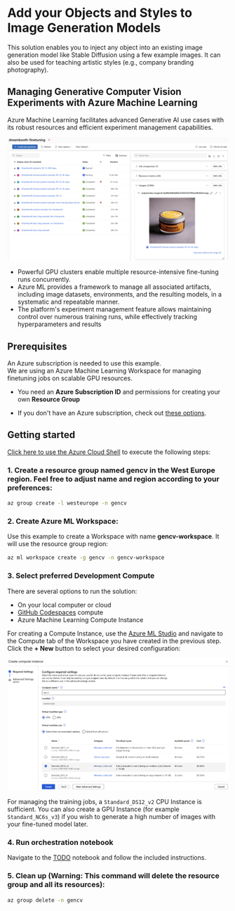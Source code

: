 # Add your Objects and Styles to Image Generation Models

This solution enables you to inject any object into an existing image generation model like Stable Diffusion using a few example images.
It can also be used for teaching artistic styles (e.g., company branding photography).

## Managing Generative Computer Vision Experiments with Azure Machine Learning

Azure Machine Learning facilitates advanced Generative AI use cases with its robust resources and efficient experiment management capabilities.

<img src="../media/azureml.png" alt="Azure Machine Learning Diagram" style="width:800px;"/>

- Powerful GPU clusters enable multiple resource-intensive fine-tuning runs concurrently.
- Azure ML provides a framework to manage all associated artifacts, including image datasets, environments, and the resulting models, in a systematic and repeatable manner.
- The platform's experiment management feature allows maintaining control over numerous training runs, while effectively tracking hyperparameters and results

## Prerequisites

An Azure subscription is needed to use this example.  
We are using an Azure Machine Learning Workspace for managing finetuning jobs on scalable GPU resources.
- You need an __Azure Subscription ID__ and permissions for creating your own __Resource Group__

- If you don't have an Azure subscription, check out [these options](https://azure.microsoft.com/us-en/free).

## Getting started

[Click here to use the Azure Cloud Shell](https://shell.azure.com) to execute the following steps:

### 1. Create a resource group named __gencv__ in the __West Europe__ region. Feel free to adjust name and region according to your preferences:
```bash
az group create -l westeurope -n gencv  
```
### 2. Create Azure ML Workspace: 

Use this example to create a Workspace with name  __gencv-workspace__. It will use the resource group region:
```bash
az ml workspace create -g gencv -n gencv-workspace
```
### 3. Select preferred Development Compute 

There are several options to run the solution:

- On your local computer or cloud
- [GitHub Codespaces](https://github.com/features/codespaces) compute
- Azure Machine Learning Compute Instance

For creating a Compute Instance, use the [Azure ML Studio](https://ml.azure.com/) and navigate to the Compute tab of the Workspace you have created in the previous step. Click the __+ New__ button to select your desired configuration:

<img src="../media/ci.png" alt="drawing" style="width:800px;"/>

For managing the training jobs, a `Standard_DS12_v2` CPU Instance is sufficient. You can also create a GPU Instance (for example `Standard_NC6s_v3`) if you wish to generate a high number of images with your fine-tuned model later.

### 4. Run orchestration notebook

Navigate to the [TODO](xxx) notebook and follow the included instructions.

### 5. Clean up (__Warning__: This command will delete the resource group and all its resources):  
```bash
az group delete -n gencv
```